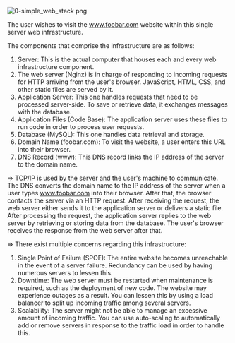 ![0-simple_web_stack png](https://github.com/borisngong/alx-system_engineering-devops/assets/67687796/be01329a-b8b7-4000-9d12-4e5024b4aaa4)

The user wishes to visit the www.foobar.com website within this single server
web infrastructure. 

The components that comprise the infrastructure are as follows:

1. Server: This is the actual computer that houses each and every web
   infrastructure component.
2. The web server (Nginx) is in charge of responding to incoming requests for
   HTTP arriving from
   the user's browser. JavaScript, HTML, CSS, and other static files are
   served by it.
3. Application Server: This one handles requests that need to be processed
   server-side. To save or retrieve data, it exchanges messages with the 
   database.
4. Application Files (Code Base): The application server uses these files to
   run code in order to process user requests.
5. Database (MySQL): This one handles data retrieval and storage.
6. Domain Name (foobar.com): To visit the website, a user enters this URL
   into their browser.
7. DNS Record (www): This DNS record links the IP address of the server to
   the domain name.
   
=> TCP/IP is used by the server and the user's machine to communicate.
   The DNS converts the domain name to the IP address of the server when a user
   types www.foobar.com into their browser. After that, the browser contacts
   the server via an HTTP request. After receiving the request, the web server
   either sends it to the application server or delivers a static file. After
   processing the request, the application server replies to the web server by
   retrieving or storing data from the database. The user's browser receives
   the response from the web server after that.

=> There exist multiple concerns regarding this infrastructure:

1. Single Point of Failure (SPOF): The entire website becomes unreachable in
   the event of a server failure. Redundancy can be used by having numerous
   servers to lessen this.
2. Downtime: The web server must be restarted when maintenance is required,
   such as the deployment of new code. The website may experience outages
   as a result. You can lessen this by using a load balancer to split up
   incoming traffic among several servers.
3. Scalability: The server might not be able to manage an excessive amount
   of incoming traffic. You can use auto-scaling to automatically add or
   remove servers in response to the traffic load in order to handle this.

